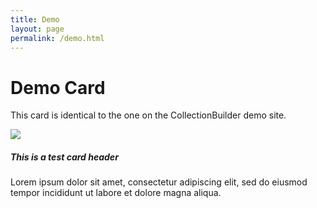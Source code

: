 ```yaml
---
title: Demo
layout: page
permalink: /demo.html
---
```


# Demo Card

This card is identical to the one on the CollectionBuilder demo site. 

<div class="card mb-3 feature-w-25 mx-auto">
   <a href="https://wlcb.github.io/archive/objects/e83a34168a8b3195af3c37bf344fdd89.jpg"><img class="card-img-top" src="https://wlcb.github.io/archive/objects/e83a34168a8b3195af3c37bf344fdd89.jpg"/></a>
    <h5 class="card-header">This is a test card header</h5>
    <div class="card-body">
        <div class="card-text">Lorem ipsum dolor sit amet, consectetur adipiscing elit, sed do eiusmod tempor incididunt ut labore et dolore magna aliqua.</div>
    </div>
</div>



